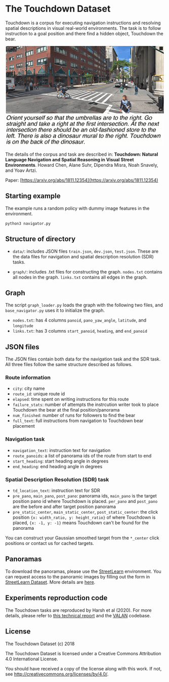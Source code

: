 # The Touchdown Dataset

Touchdown is a corpus for executing navigation instructions and resolving spatial descriptions in visual real-world environments. The task is to follow instruction to a goal position and there find a hidden object, Touchdown the bear. 

<p align="center">  
  <img src="touchdown.gif">
</p>


The details of the corpus and task are described in: **Touchdown: Natural Language Navigation and Spatial Reasoning in Visual Street Environments**. Howard Chen, Alane Suhr, Dipendra Misra, Noah Snavely, and Yoav Artzi.

Paper: [https://arxiv.org/abs/1811.12354](https://arxiv.org/abs/1811.12354)

## Starting example
The example runs a random policy with dummy image features in the environment. 

```
python3 navigator.py
```

## Structure of directory

- `data/`: includes JSON files `train.json`, `dev.json`, `test.json`. These are the data files for navigation and spatial description resolution (SDR) tasks.

- `graph/`: includes .txt files for constructing the graph. `nodes.txt` contains all nodes in the graph. `links.txt` contains all edges in the graph.

## Graph
The script `graph_loader.py` loads the graph with the following two files, and `base_navigator.py` uses it to initialize the graph.

- `nodes.txt`: has 4 columns `panoid`, `pano_yaw_angle`, `latitude`, and `longitude`
- `links.txt`: has 3 columns `start_panoid`, `heading`, and `end_panoid`

## JSON files
The JSON files contain both data for the navigation task and the SDR task. All three files follow the same structure described as follows.

### Route information
- `city`: city name
- `route_id`: unique route id  
- `elapsed`: time spent on writing instructions for this route
- `failure_stats`: number of attempts the instrcution writer took to place Touchdown the bear at the final position/panorama
- `num_finished`: number of runs for followers to find the bear
- `full_text`: full instructions from navigation to Touchdown bear placement

### Navigation task
- `navigation_text`: instruction text for navigation 
- `route_panoids`: a list of panorama ids of the route from start to end
- `start_heading`: start heading angle in degrees
- `end_heading`: end heading angle in degrees

### Spatial Description Resolution (SDR) task
- `td_location_text`: instruction text for SDR
- `pre_pano`, `main_pano`, `post_pano`: panorama ids, `main_pano` is the target position pano id where Touchdown is placed. `per_pano` and `post_pano` are the before and after target position panorama
- `pre_static_center`, `main_static_center`, `post_static_center`: the click position `{x: width_ratio, y: height_ratio}` of where Touchdown is placed, `{x: -1, y: -1}` means Touchdown can't be found for the panorama

You can construct your Gaussian smoothed target from the `*_center` click positions or contact us for cached targets.

## Panoramas
To download the panoramas, please use the [StreetLearn](https://sites.google.com/view/streetlearn/code?authuser=0) environment. You can request access to the panoramic images by filling out the form in [StreetLearn Dataset](https://sites.google.com/view/streetlearn/dataset?authuser=0). More details are [here](https://sites.google.com/view/streetlearn/touchdown?authuser=0).

## Experiments reproduction code
The Touchdown tasks are reproduced by Harsh et al (2020). For more details, please refer to [this technical report](https://arxiv.org/pdf/2001.03671.pdf) and the [VALAN](https://github.com/google-research/valan) codebase.

## License
The Touchdown Dataset (c) 2018

The Touchdown Dataset is licensed under a
Creative Commons Attribution 4.0 International License.

You should have received a copy of the license along with this
work. If not, see <http://creativecommons.org/licenses/by/4.0/>.

